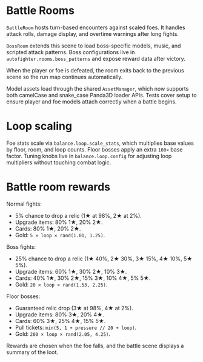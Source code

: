 
# Battle Rooms

`BattleRoom` hosts turn-based encounters against scaled foes. It handles attack rolls, damage display, and overtime warnings after long fights.

`BossRoom` extends this scene to load boss-specific models, music, and scripted attack patterns. Boss configurations live in `autofighter.rooms.boss_patterns` and expose reward data after victory.

When the player or foe is defeated, the room exits back to the previous scene so the run map continues automatically.

Model assets load through the shared `AssetManager`, which now supports
both camelCase and snake_case Panda3D loader APIs. Tests cover setup to
ensure player and foe models attach correctly when a battle begins.

# Loop scaling

Foe stats scale via `balance.loop.scale_stats`, which multiplies base values by floor, room, and loop counts. Floor bosses apply an extra `100×` base factor. Tuning knobs live in `balance.loop.config` for adjusting loop multipliers without touching combat logic.

# Battle room rewards

Normal fights:
- 5% chance to drop a relic (1★ at 98%, 2★ at 2%).
- Upgrade items: 80% 1★, 20% 2★.
- Cards: 80% 1★, 20% 2★.
- Gold: `5 × loop × rand(1.01, 1.25)`.

Boss fights:
- 25% chance to drop a relic (1★ 40%, 2★ 30%, 3★ 15%, 4★ 10%, 5★ 5%).
- Upgrade items: 60% 1★, 30% 2★, 10% 3★.
- Cards: 40% 1★, 30% 2★, 15% 3★, 10% 4★, 5% 5★.
- Gold: `20 × loop × rand(1.53, 2.25)`.

Floor bosses:
- Guaranteed relic drop (3★ at 98%, 4★ at 2%).
- Upgrade items: 80% 3★, 20% 4★.
- Cards: 60% 3★, 25% 4★, 15% 5★.
- Pull tickets: `min(5, 1 + pressure // 20 + loop)`.
- Gold: `200 × loop × rand(2.05, 4.25)`.

Rewards are chosen when the foe falls, and the battle scene displays a summary of the loot.

